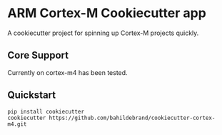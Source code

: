 # ARM Cortex-M Cookiecutter app

A cookiecutter project for spinning up Cortex-M projects quickly.

## Core Support

Currently on cortex-m4 has been tested.

## Quickstart

```
pip install cookiecutter
cookiecutter https://github.com/bahildebrand/cookiecutter-cortex-m4.git
```